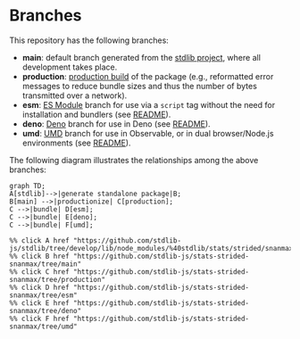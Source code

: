 <!--

@license Apache-2.0

Copyright (c) 2022 The Stdlib Authors.

Licensed under the Apache License, Version 2.0 (the "License");
you may not use this file except in compliance with the License.
You may obtain a copy of the License at

    http://www.apache.org/licenses/LICENSE-2.0

Unless required by applicable law or agreed to in writing, software
distributed under the License is distributed on an "AS IS" BASIS,
WITHOUT WARRANTIES OR CONDITIONS OF ANY KIND, either express or implied.
See the License for the specific language governing permissions and
limitations under the License.

-->

# Branches

This repository has the following branches:

-   **main**: default branch generated from the [stdlib project][stdlib-url], where all development takes place.
-   **production**: [production build][production-url] of the package (e.g., reformatted error messages to reduce bundle sizes and thus the number of bytes transmitted over a network).
-   **esm**: [ES Module][esm-url] branch for use via a `script` tag without the need for installation and bundlers (see [README][esm-readme]).
-   **deno**: [Deno][deno-url] branch for use in Deno (see [README][deno-readme]).
-   **umd**: [UMD][umd-url] branch for use in Observable, or in dual browser/Node.js environments (see [README][umd-readme]).

The following diagram illustrates the relationships among the above branches:

```mermaid
graph TD;
A[stdlib]-->|generate standalone package|B;
B[main] -->|productionize| C[production];
C -->|bundle| D[esm];
C -->|bundle| E[deno];
C -->|bundle| F[umd];

%% click A href "https://github.com/stdlib-js/stdlib/tree/develop/lib/node_modules/%40stdlib/stats/strided/snanmax"
%% click B href "https://github.com/stdlib-js/stats-strided-snanmax/tree/main"
%% click C href "https://github.com/stdlib-js/stats-strided-snanmax/tree/production"
%% click D href "https://github.com/stdlib-js/stats-strided-snanmax/tree/esm"
%% click E href "https://github.com/stdlib-js/stats-strided-snanmax/tree/deno"
%% click F href "https://github.com/stdlib-js/stats-strided-snanmax/tree/umd"
```

[stdlib-url]: https://github.com/stdlib-js/stdlib/tree/develop/lib/node_modules/%40stdlib/stats/strided/snanmax
[production-url]: https://github.com/stdlib-js/stats-strided-snanmax/tree/production
[deno-url]: https://github.com/stdlib-js/stats-strided-snanmax/tree/deno
[deno-readme]: https://github.com/stdlib-js/stats-strided-snanmax/blob/deno/README.md
[umd-url]: https://github.com/stdlib-js/stats-strided-snanmax/tree/umd
[umd-readme]: https://github.com/stdlib-js/stats-strided-snanmax/blob/umd/README.md
[esm-url]: https://github.com/stdlib-js/stats-strided-snanmax/tree/esm
[esm-readme]: https://github.com/stdlib-js/stats-strided-snanmax/blob/esm/README.md